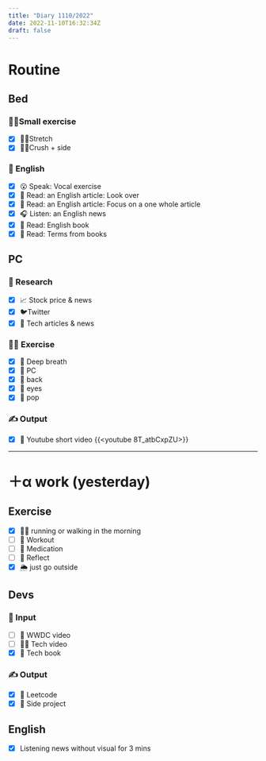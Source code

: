 ```yaml
---
title: "Diary 1110/2022"  
date: 2022-11-10T16:32:34Z
draft: false
---
```


# Routine

## Bed

### 🧘‍♀️Small exercise

- [x]  🤸‍♂️Stretch
- [x]  🧎‍♀️Crush + side

### 🏴󠁧󠁢󠁥󠁮󠁧󠁿 English

- [x]  😮 Speak: Vocal exercise
- [x]  📖 Read: an English article: Look over
- [x]  📖 Read: an English article: Focus on a one whole article
- [x]  🎧 Listen:  an English news
- [x]  📖 Read: English book
- [x]  📖 Read: Terms from books

## PC

### 👀 Research

- [x]  📈 Stock price & news
- [x]  🐦Twitter
- [x]  👾 Tech articles & news

### 🧘‍♀️ Exercise

- [x]  🧘 Deep breath
- [x]  🧘 PC
- [x]  🙆 back
- [x]  🧐 eyes
- [x]  🕺 pop

### ✍️ Output

- [x]  🎥 Youtube short video {{<youtube 8T_atbCxpZU>}}

---

# ＋α work (yesterday)

## Exercise

- [x]  🏃‍♀️ running or walking in the morning
- [ ]  💪 Workout
- [ ]  🧘 Medication
- [ ]  🧘 Reflect
- [x]  🌦 just go outside

## Devs

### 👀 Input

- [ ]  🍏 WWDC video
- [ ]  👩‍💻 Tech video
- [x]  📗 Tech book

### ✍️ Output

- [x]  🎲 Leetcode
- [x]  👾 Side project

## English

- [x]  Listening news without visual for 3 mins